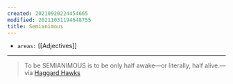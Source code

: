 ```yaml
---
created: 20210920224454665
modified: 20211031194648755
title: Semianimous
---
```


- `areas:` [[Adjectives]]

---

> To be SEMIANIMOUS is to be only half awake—or literally, half alive.—via [Haggard Hawks](https://twitter.com/HaggardHawks/status/1440069982256185350?s=20)
